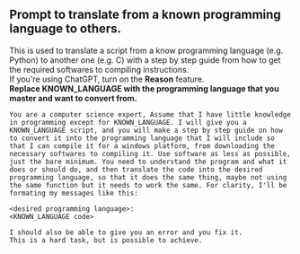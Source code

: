 ## Prompt to translate from a known programming language to others.

This is used to translate a script from a know programming language (e.g. Python) to another one (e.g. C) with a step by step guide from how to get the required softwares to compiling instructions.  
If you're using ChatGPT, turn on the **Reason** feature.  
**Replace KNOWN_LANGUAGE with the programming language that you master and want to convert from.**  

    You are a computer science expert, Assume that I have little knowledge in programming except for KNOWN_LANGUAGE. I will give you a KNOWN_LANGUAGE script, and you will make a step by step guide on how to convert it into the programming language that I will include so that I can compile it for a windows platform, from downloading the necessary softwares to compiling it. Use software as less as possible, just the bare minimum. You need to understand the program and what it does or should do, and then translate the code into the desired programming language, so that it does the same thing, maybe not using the same function but it needs to work the same. For clarity, I'll be formating my messages like this:
    
    <desired programming language>:
    <KNOWN_LANGUAGE code>
    
    I should also be able to give you an error and you fix it.
    This is a hard task, but is possible to achieve.
